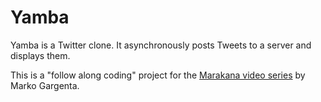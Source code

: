 # Yamba
Yamba is a Twitter clone. It asynchronously posts Tweets to a server and displays them.

This is a "follow along coding" project for the [Marakana video series][marakana] by Marko Gargenta.

[marakana]: https://www.youtube.com/watch?v=5RHtKIo_KDI&list=PLE08A97D36D5A255F
